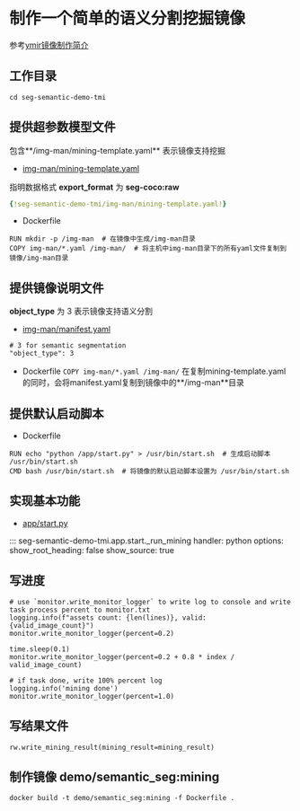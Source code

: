 # 制作一个简单的语义分割挖掘镜像

参考[ymir镜像制作简介](../overview/ymir-executor.md)

## 工作目录

```
cd seg-semantic-demo-tmi
```

## 提供超参数模型文件

包含**/img-man/mining-template.yaml** 表示镜像支持挖掘

- [img-man/mining-template.yaml](seg-semantic-demo-tmi/img-man/mining-template.yaml)

指明数据格式 **export_format** 为 **seg-coco:raw**

```yaml
{!seg-semantic-demo-tmi/img-man/mining-template.yaml!}
```

- Dockerfile

```
RUN mkdir -p /img-man  # 在镜像中生成/img-man目录
COPY img-man/*.yaml /img-man/  # 将主机中img-man目录下的所有yaml文件复制到镜像/img-man目录
```

## 提供镜像说明文件

**object_type** 为 3 表示镜像支持语义分割

- [img-man/manifest.yaml](../../seg-semantic-demo-tmi/img-man/manifest.yaml)
```
# 3 for semantic segmentation
"object_type": 3
```

- Dockerfile
`COPY img-man/*.yaml /img-man/` 在复制mining-template.yaml的同时，会将manifest.yaml复制到镜像中的**/img-man**目录

## 提供默认启动脚本

- Dockerfile
```
RUN echo "python /app/start.py" > /usr/bin/start.sh  # 生成启动脚本 /usr/bin/start.sh
CMD bash /usr/bin/start.sh  # 将镜像的默认启动脚本设置为 /usr/bin/start.sh
```

## 实现基本功能

- [app/start.py](../../seg-semantic-demo-tmi/app/start.py)

::: seg-semantic-demo-tmi.app.start._run_mining
    handler: python
    options:
      show_root_heading: false
      show_source: true

## 写进度

```
# use `monitor.write_monitor_logger` to write log to console and write task process percent to monitor.txt
logging.info(f"assets count: {len(lines)}, valid: {valid_image_count}")
monitor.write_monitor_logger(percent=0.2)

time.sleep(0.1)
monitor.write_monitor_logger(percent=0.2 + 0.8 * index / valid_image_count)

# if task done, write 100% percent log
logging.info('mining done')
monitor.write_monitor_logger(percent=1.0)
```

## 写结果文件

```
rw.write_mining_result(mining_result=mining_result)
```

## 制作镜像 demo/semantic_seg:mining

```
docker build -t demo/semantic_seg:mining -f Dockerfile .
```
